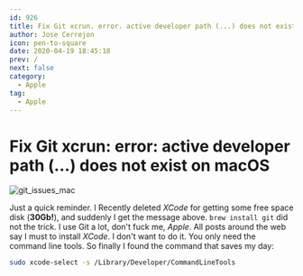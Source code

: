```yaml
---
id: 926
title: Fix Git xcrun. error. active developer path (...) does not exist on macOS
author: Jose Cerrejon
icon: pen-to-square
date: 2020-04-19 18:45:18
prev: /
next: false
category:
  - Apple
tag:
  - Apple
---
```


# Fix Git xcrun: error: active developer path (...) does not exist on macOS

![git_issues_mac](/images/2020/04/git_issues_mac.png)

Just a quick reminder. I Recently deleted *XCode* for getting some free space disk (**30Gb!**), and suddenly I get the message above. ``` brew install git ``` did not the trick. I use Git a lot, don't fuck me, *Apple*. All posts around the web say I must to install *XCode*. I don't want to do it. You only need the command line tools. So finally I found the command that saves my day:

```bash
sudo xcode-select -s /Library/Developer/CommandLineTools
```


